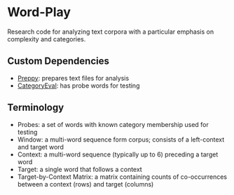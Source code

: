 # Word-Play

Research code for analyzing text corpora with a particular emphasis on complexity and categories.

## Custom Dependencies

* [Preppy](https://github.com/phueb/Preppy): prepares text files for analysis
* [CategoryEval](https://github.com/phueb/CategoryEval): has probe words for testing

## Terminology

* Probes: a set of words with known category membership used for testing
* Window: a multi-word sequence form corpus; consists of a left-context and target word
* Context: a multi-word sequence (typically up to 6) preceding a target word
* Target: a single word that follows a context
* Target-by-Context Matrix: a matrix containing counts of co-occurrences between a context (rows) and target (columns)